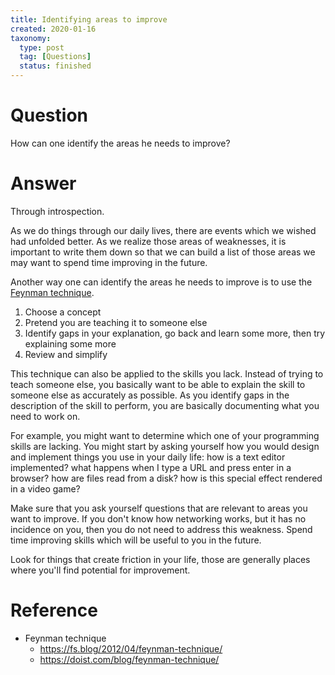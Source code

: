 ```yaml
---
title: Identifying areas to improve
created: 2020-01-16
taxonomy:
  type: post
  tag: [Questions]
  status: finished
---
```


# Question
How can one identify the areas he needs to improve?

# Answer
Through introspection.

As we do things through our daily lives, there are events which we wished had unfolded better. As we realize those areas of weaknesses, it is important to write them down so that we can build a list of those areas we may want to spend time improving in the future.

Another way one can identify the areas he needs to improve is to use the [Feynman technique](https://fs.blog/2012/04/feynman-technique/).

1. Choose a concept
2. Pretend you are teaching it to someone else
3. Identify gaps in your explanation, go back and learn some more, then try explaining some more
4. Review and simplify

This technique can also be applied to the skills you lack. Instead of trying to teach someone else, you basically want to be able to explain the skill to someone else as accurately as possible. As you identify gaps in the description of the skill to perform, you are basically documenting what you need to work on.

For example, you might want to determine which one of your programming skills are lacking. You might start by asking yourself how you would design and implement things you use in your daily life: how is a text editor implemented? what happens when I type a URL and press enter in a browser? how are files read from a disk? how is this special effect rendered in a video game?

Make sure that you ask yourself questions that are relevant to areas you want to improve. If you don't know how networking works, but it has no incidence on you, then you do not need to address this weakness. Spend time improving skills which will be useful to you in the future.

Look for things that create friction in your life, those are generally places where you'll find potential for improvement.

# Reference
* Feynman technique
	* https://fs.blog/2012/04/feynman-technique/
	* https://doist.com/blog/feynman-technique/
